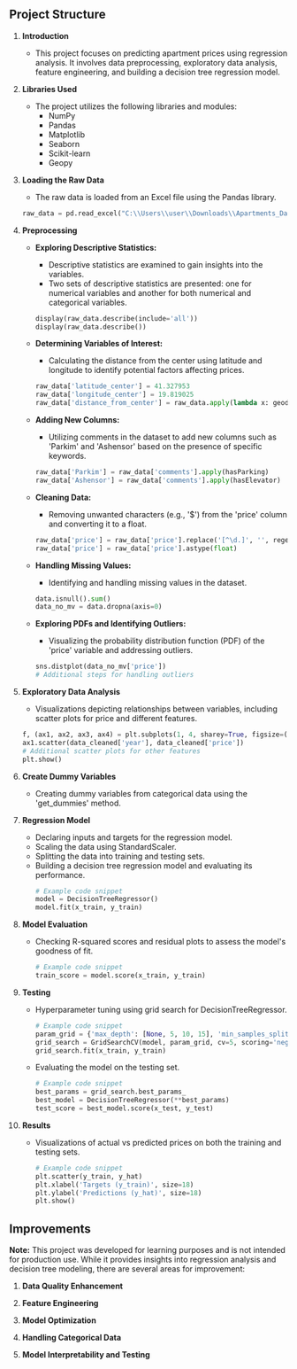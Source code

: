 ## Project Structure

1. **Introduction**
   - This project focuses on predicting apartment prices using regression analysis. It involves data preprocessing, exploratory data analysis, feature engineering, and building a decision tree regression model.

2. **Libraries Used**
   - The project utilizes the following libraries and modules:
     - NumPy
     - Pandas
     - Matplotlib
     - Seaborn
     - Scikit-learn
     - Geopy

3. **Loading the Raw Data**
   - The raw data is loaded from an Excel file using the Pandas library.
   ```python
   raw_data = pd.read_excel("C:\\Users\\user\\Downloads\\Apartments_Data.xlsx")

4. **Preprocessing**
   - **Exploring Descriptive Statistics:**
     - Descriptive statistics are examined to gain insights into the variables.
     - Two sets of descriptive statistics are presented: one for numerical variables and another for both numerical and categorical variables.
     ```python
     display(raw_data.describe(include='all'))
     display(raw_data.describe())
     ```

   - **Determining Variables of Interest:**
     - Calculating the distance from the center using latitude and longitude to identify potential factors affecting prices.
     ```python
     raw_data['latitude_center'] = 41.327953
     raw_data['longitude_center'] = 19.819025
     raw_data['distance_from_center'] = raw_data.apply(lambda x: geodesic((x['lat'], x['lon']),(x['latitude_center'], x['longitude_center'])).km, axis=1)
     ```

   - **Adding New Columns:**
     - Utilizing comments in the dataset to add new columns such as 'Parkim' and 'Ashensor' based on the presence of specific keywords.
     ```python
     raw_data['Parkim'] = raw_data['comments'].apply(hasParking)
     raw_data['Ashensor'] = raw_data['comments'].apply(hasElevator)
     ```

   - **Cleaning Data:**
     - Removing unwanted characters (e.g., '$') from the 'price' column and converting it to a float.
     ```python
     raw_data['price'] = raw_data['price'].replace('[^\d.]', '', regex=True)
     raw_data['price'] = raw_data['price'].astype(float)
     ```

   - **Handling Missing Values:**
     - Identifying and handling missing values in the dataset.
     ```python
     data.isnull().sum()
     data_no_mv = data.dropna(axis=0)
     ```

   - **Exploring PDFs and Identifying Outliers:**
     - Visualizing the probability distribution function (PDF) of the 'price' variable and addressing outliers.
     ```python
     sns.distplot(data_no_mv['price'])
     # Additional steps for handling outliers
     ```

5. **Exploratory Data Analysis**
   - Visualizations depicting relationships between variables, including scatter plots for price and different features.
   ```python
   f, (ax1, ax2, ax3, ax4) = plt.subplots(1, 4, sharey=True, figsize=(15, 3))
   ax1.scatter(data_cleaned['year'], data_cleaned['price'])
   # Additional scatter plots for other features
   plt.show()

6. **Create Dummy Variables**
   - Creating dummy variables from categorical data using the 'get_dummies' method.

7. **Regression Model**
   - Declaring inputs and targets for the regression model.
   - Scaling the data using StandardScaler.
   - Splitting the data into training and testing sets.
   - Building a decision tree regression model and evaluating its performance.
     ```python
     # Example code snippet
     model = DecisionTreeRegressor()
     model.fit(x_train, y_train)
     ```

8. **Model Evaluation**
   - Checking R-squared scores and residual plots to assess the model's goodness of fit.
     ```python
     # Example code snippet
     train_score = model.score(x_train, y_train)
     ```

9. **Testing**
   - Hyperparameter tuning using grid search for DecisionTreeRegressor.
     ```python
     # Example code snippet
     param_grid = {'max_depth': [None, 5, 10, 15], 'min_samples_split': [2, 5, 10], 'min_samples_leaf': [1, 2, 4]}
     grid_search = GridSearchCV(model, param_grid, cv=5, scoring='neg_mean_squared_error')
     grid_search.fit(x_train, y_train)
     ```
   - Evaluating the model on the testing set.
     ```python
     # Example code snippet
     best_params = grid_search.best_params_
     best_model = DecisionTreeRegressor(**best_params)
     test_score = best_model.score(x_test, y_test)
     ```

10. **Results**
    - Visualizations of actual vs predicted prices on both the training and testing sets.
      ```python
      # Example code snippet
      plt.scatter(y_train, y_hat)
      plt.xlabel('Targets (y_train)', size=18)
      plt.ylabel('Predictions (y_hat)', size=18)
      plt.show()
      ```

## Improvements

**Note:** This project was developed for learning purposes and is not intended for production use. While it provides insights into regression analysis and decision tree modeling, there are several areas for improvement:

1. **Data Quality Enhancement**

2. **Feature Engineering**

3. **Model Optimization**

4. **Handling Categorical Data**

5. **Model Interpretability and Testing**
